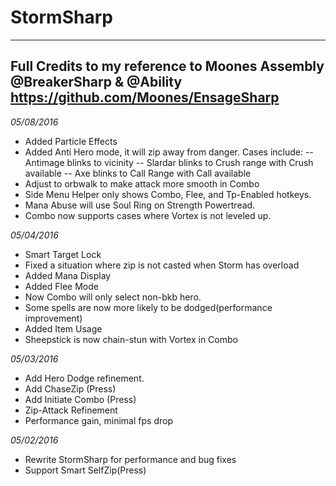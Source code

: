 # StormSharp

---------------------------------
Full Credits to my reference to Moones Assembly 
@BreakerSharp & @Ability https://github.com/Moones/EnsageSharp
---------------------------------
*05/08/2016*
- Added Particle Effects
- Added Anti Hero mode, it will zip away from danger. Cases include:
-- Antimage blinks to vicinity
-- Slardar blinks to Crush range with Crush available
-- Axe blinks to Call Range with Call available
- Adjust to orbwalk to make attack more smooth in Combo
- Side Menu Helper only shows Combo, Flee, and Tp-Enabled hotkeys.
- Mana Abuse will use Soul Ring on Strength Powertread.
- Combo now supports cases where Vortex is not leveled up. 

*05/04/2016*
- Smart Target Lock
- Fixed a situation where zip is not casted when Storm has overload
- Added Mana Display
- Added Flee Mode
- Now Combo will only select non-bkb hero.
- Some spells are now more likely to be dodged(performance improvement)
- Added Item Usage
- Sheepstick is now chain-stun with Vortex in Combo

*05/03/2016*
- Add Hero Dodge refinement.
- Add ChaseZip (Press)
- Add Initiate Combo (Press)
- Zip-Attack Refinement
- Performance gain, minimal fps drop

*05/02/2016*
- Rewrite StormSharp for performance and bug fixes
- Support Smart SelfZip(Press) 






 